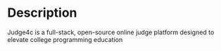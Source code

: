 # Description

Judge4c is a full-stack, open-source online judge platform designed to elevate college programming education
